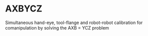 # AXBYCZ
Simultaneous hand-eye, tool-flange and robot-robot calibration for comanipulation by solving the AXB = YCZ problem
